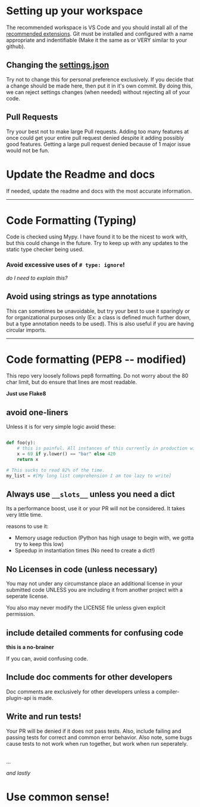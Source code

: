 # Setting up your workspace

The recommended workspace is VS Code and you should install all of the [recommended extensions](./.vscode/extensions.json).
Git must be installed and configured with a name appropriate and indentifiable (Make it the same as or VERY similar to your github).

## Changing the [settings.json](./.vscode/settings.json)

Try not to change this for personal preference exclusively. If you decide that a change should be made here, then put it in it's own commit.
By doing this, we can reject settings changes (when needed) without rejecting all of your code.

## Pull Requests

Try your best not to make large Pull requests. Adding too many features at once could get your entire pull request denied despite it adding possibly good features. Getting a large pull request denied because of 1 major issue would not be fun.

# Update the Readme and docs

If needed, update the readme and docs with the most accurate information.

---

# Code Formatting (Typing)

Code is checked using Mypy. I have found it to be the nicest to work with, but this could change in the future.
Try to keep up with any updates to the static type checker being used.

### Avoid excessive uses of `# type: ignore`!
*do I need to explain this?*

## Avoid using strings as type annotations

This can sometimes be unavoidable, but try your best to use it sparingly or for organizational purposes only (Ex: a class is defined much further down, but a type annotation needs to be used). This is also useful if you are having circular imports.

---

# Code formatting (PEP8 -- modified)

This repo very loosely follows pep8 formatting. Do not worry about the 80 char limit, but do ensure that lines are most readable.

**Just use Flake8**

## avoid one-liners

Unless it is for very simple logic avoid these:
```python

def foo(y):
    # this is painful. All instances of this currently in production will be slowly removed
    x = 69 if y.lower() == "bar" else 420 
    return x

# This sucks to read 82% of the time. 
my_list = #[My long list comprehension I am too lazy to write]
```


## Always use `__slots__` unless you need a dict

Its a performance boost, use it or your PR will not be considered. It takes very little time.

reasons to use it:
- Memory usage reduction (Python has high usage to begin with, we gotta try to keep this low)
- Speedup in instantiation times (No need to create a dict!)

## No Licenses in code (unless necessary)

You may not under any circumstance place an additional license in your submitted code UNLESS you are including it from another project with a seperate license.

You also may never modify the LICENSE file unless given explicit permission.

## include detailed comments for confusing code

**this is a no-brainer**

If you can, avoid confusing code.

## Include doc comments for other developers

Doc comments are exclusively for other developers unless a compiler-plugin-api is made.

## Write and run tests!

Your PR will be denied if it does not pass tests. Also, include failing and passing tests for correct and common error behavior.
Also note, some bugs cause tests to not work when run together, but work when run seperately.

<br>...

*and lastly*

# Use common sense!